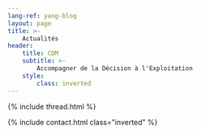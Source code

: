 ```yaml
---
lang-ref: yang-blog
layout: page
title: >-
    Actualités
header:
    title: CDM
    subtitle: >-
        Accompagner de la Décision à l'Exploitation
    style:
        class: inverted
---
```


{% include thread.html %}

{% include contact.html class="inverted" %}
